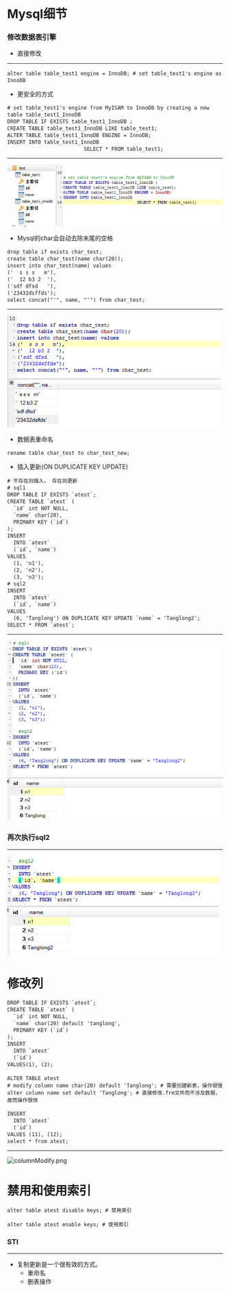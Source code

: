 # Mysql细节
### 修改数据表引擎 
+ 直接修改
---
```mysql
alter table table_test1 engine = InnoDB; # set table_test1's engine as InnoDB
```
+ 更安全的方式
```mysql
# set table_test1's engine from MyISAM to InnoDB by creating a new table table_test1_InnoDB
DROP TABLE IF EXISTS table_test1_InnoDB ;
CREATE TABLE table_test1_InnoDB LIKE table_test1;
ALTER TABLE table_test1_InnoDB ENGINE = InnoDB;
INSERT INTO table_test1_InnoDB 
                         SELECT * FROM table_test1;
```
---
![setEngine.png](pictures/setEngine.png)
+ Mysql的char会自动去除末尾的空格
```mysql
drop table if exists char_test;
create table char_test(name char(20));
insert into char_test(name) values
('  s s s   m'),
('  12 b3 2  '),
('sdf dfsd   '),
('23432dsffds');
select concat("'", name, "'") from char_test;
```
---
![char.png](pictures/char.png)
+ 数据表重命名
```mysql
rename table char_test to char_test_new;
```
+ 插入更新(ON DUPLICATE KEY UPDATE)
```
# 不存在则插入， 存在则更新
# sql1
DROP TABLE IF EXISTS `atest`;
CREATE TABLE `atest` (
  `id` int NOT NULL,
  `name` char(20),
  PRIMARY KEY (`id`)
);
INSERT
  INTO `atest`
  (`id`, `name`)
VALUES
  (1, 'n1'),
  (2, 'n2'),
  (3, 'n3');
# sql2
INSERT
  INTO `atest`
  (`id`, `name`)
VALUES
  (6, 'Tanglong') ON DUPLICATE KEY UPDATE `name` = 'Tanglong2';
SELECT * FROM `atest`;
```
---
![sql1.png](pictures/sql1.png)
### 再次执行sql2
---
![sql2.png](pictures/sql2.png)

# 修改列
```mysql
DROP TABLE IF EXISTS `atest`;
CREATE TABLE `atest` (
  `id` int NOT NULL,
  `name` char(20) default 'tanglong',
  PRIMARY KEY (`id`)
);
INSERT
  INTO `atest`
  (`id`)
VALUES(1), (2);

ALTER TABLE atest
# modify column name char(20) default 'Tanglong'; # 需要创建新表，操作很慢
alter column name set default 'Tanglong'; # 直接修改.frm文件而不涉及数据，故而操作很快

INSERT
  INTO `atest`
  (`id`)
VALUES (11), (12);
select * from atest;
```
---
![columnModify.png](pictures/columnModify.png)
# 禁用和使用索引
```mysql
alter table atest disable keys; # 禁用索引

alter table atest enable keys; # 使用索引
```
### STI
---
+ 复制更新是一个很有效的方式。
	+ 重命名
	+ 删表操作